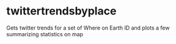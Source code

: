 # twittertrendsbyplace
Gets twitter trends for a set of Where on Earth ID and plots a few summarizing statistics on map
